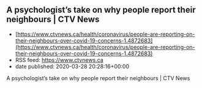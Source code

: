 ## A psychologist’s take on why people report their neighbours | CTV News
 - [https://www.ctvnews.ca/health/coronavirus/people-are-reporting-on-their-neighbours-over-covid-19-concerns-1.4872683](https://www.ctvnews.ca/health/coronavirus/people-are-reporting-on-their-neighbours-over-covid-19-concerns-1.4872683)
 - RSS feed: https://www.ctvnews.ca
 - date published: 2020-03-28 20:28:16+00:00

A psychologist’s take on why people report their neighbours | CTV News

